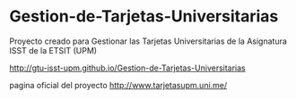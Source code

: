 Gestion-de-Tarjetas-Universitarias
==================================

Proyecto creado para Gestionar las Tarjetas Universitarias de la Asignatura ISST de la ETSIT (UPM)

http://gtu-isst-upm.github.io/Gestion-de-Tarjetas-Universitarias

pagina oficial del proyecto
http://www.tarjetasupm.uni.me/ 
